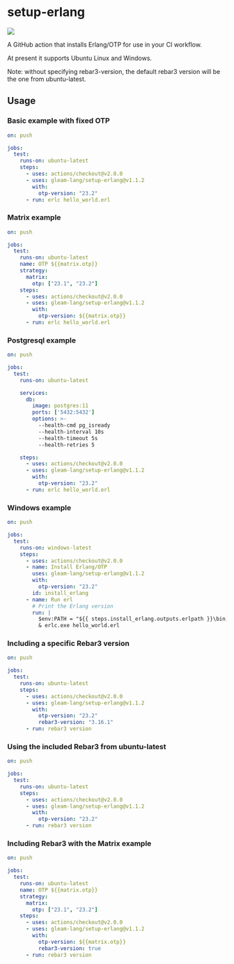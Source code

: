# setup-erlang

[![](https://github.com/gleam-lang/setup-erlang/workflows/Test/badge.svg)](https://github.com/gleam-lang/setup-erlang/actions)

A GitHub action that installs Erlang/OTP for use in your CI workflow.

At present it supports Ubuntu Linux and Windows.

Note: without specifying rebar3-version, the default rebar3 version will be the
one from ubuntu-latest.

## Usage

### Basic example with fixed OTP

```yaml
on: push

jobs:
  test:
    runs-on: ubuntu-latest
    steps:
      - uses: actions/checkout@v2.0.0
      - uses: gleam-lang/setup-erlang@v1.1.2
        with:
          otp-version: "23.2"
      - run: erlc hello_world.erl
```

### Matrix example

```yaml
on: push

jobs:
  test:
    runs-on: ubuntu-latest
    name: OTP ${{matrix.otp}}
    strategy:
      matrix:
        otp: ["23.1", "23.2"]
    steps:
      - uses: actions/checkout@v2.0.0
      - uses: gleam-lang/setup-erlang@v1.1.2
        with:
          otp-version: ${{matrix.otp}}
      - run: erlc hello_world.erl
```

### Postgresql example

```yaml
on: push

jobs:
  test:
    runs-on: ubuntu-latest

    services:
      db:
        image: postgres:11
        ports: ['5432:5432']
        options: >-
          --health-cmd pg_isready
          --health-interval 10s
          --health-timeout 5s
          --health-retries 5

    steps:
      - uses: actions/checkout@v2.0.0
      - uses: gleam-lang/setup-erlang@v1.1.2
        with:
          otp-version: "23.2"
      - run: erlc hello_world.erl
```

### Windows example

```yaml
on: push

jobs:
  test:
    runs-on: windows-latest
    steps:
      - uses: actions/checkout@v2.0.0
      - name: Install Erlang/OTP
        uses: gleam-lang/setup-erlang@v1.1.2
        with:
          otp-version: "23.2"
        id: install_erlang
      - name: Run erl
        # Print the Erlang version
        run: |
          $env:PATH = "${{ steps.install_erlang.outputs.erlpath }}\bin;$env:PATH"
          & erlc.exe hello_world.erl
```

### Including a specific Rebar3 version

```yaml
on: push

jobs:
  test:
    runs-on: ubuntu-latest
    steps:
      - uses: actions/checkout@v2.0.0
      - uses: gleam-lang/setup-erlang@v1.1.2
        with:
          otp-version: "23.2"
          rebar3-version: "3.16.1"
      - run: rebar3 version
```

### Using the included Rebar3 from ubuntu-latest

```yaml
on: push

jobs:
  test:
    runs-on: ubuntu-latest
    steps:
      - uses: actions/checkout@v2.0.0
      - uses: gleam-lang/setup-erlang@v1.1.2
        with:
          otp-version: "23.2"
      - run: rebar3 version
```

### Including Rebar3 with the Matrix example

```yaml
on: push

jobs:
  test:
    runs-on: ubuntu-latest
    name: OTP ${{matrix.otp}}
    strategy:
      matrix:
        otp: ["23.1", "23.2"]
    steps:
      - uses: actions/checkout@v2.0.0
      - uses: gleam-lang/setup-erlang@v1.1.2
        with:
          otp-version: ${{matrix.otp}}
          rebar3-version: true
      - run: rebar3 version
```
